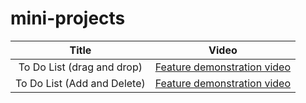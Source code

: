 # mini-projects

|            Title            |                            Video                             |
| :-------------------------: | :----------------------------------------------------------: |
| To Do List (drag and drop)  | [Feature demonstration video](https://youtu.be/X8RbL4rmCPM?si=IVBWNexolJRqJWct) |
| To Do List (Add and Delete) | [Feature demonstration video](https://youtu.be/91qP8j5LOb0?si=u-5DPeUnjd9ZrUnw) |

